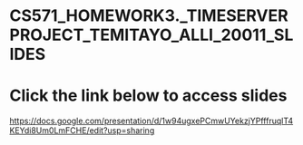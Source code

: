 # CS571_HOMEWORK3._TIMESERVERPROJECT_TEMITAYO_ALLI_20011_SLIDES
# Click the link below to access slides
https://docs.google.com/presentation/d/1w94ugxePCmwUYekzjYPfffruqlT4KEYdi8Um0LmFCHE/edit?usp=sharing

